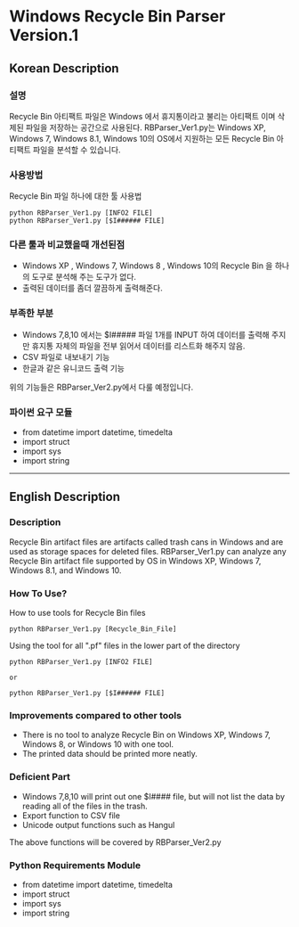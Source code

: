 <h1>Windows Recycle Bin Parser Version.1</h1>

<h2>Korean Description</h2>

<h3>설명</h3>

Recycle Bin 아티팩트 파일은 Windows 에서 휴지통이라고 불리는 아티팩트 이며 삭제된 파일을 저장하는 공간으로 사용된다.
RBParser_Ver1.py는 Windows XP, Windows 7, Windows 8.1, Windows 10의 OS에서 지원하는 모든 Recycle Bin 아티팩트 파일을 분석할 수 있습니다.

<h3>사용방법</h3>

Recycle Bin 파일 하나에 대한 툴 사용법

```
python RBParser_Ver1.py [INFO2 FILE]
python RBParser_Ver1.py [$I###### FILE]
```

<h3>다른 툴과 비교했을때 개선된점</h3>

- Windows XP , Windows 7, Windows 8 , Windows 10의 Recycle Bin 을 하나의 도구로 분석해 주는 도구가 없다.
- 출력된 데이터를 좀더 깔끔하게 출력해준다.

<h3>부족한 부분</h3>

- Windows 7,8,10 에서는 $I##### 파일 1개를 INPUT 하여 데이터를 출력해 주지만 휴지통 자체의 파일을 전부 읽어서 데이터를 리스트화 해주지 않음.
- CSV 파일로 내보내기 기능
- 한글과 같은 유니코드 출력 기능

위의 기능들은 RBParser_Ver2.py에서 다룰 예정입니다.

<h3>파이썬 요구 모듈</h3>

- from datetime import datetime, timedelta
- import struct
- import sys
- import string

---

<h2>English Description</h2>

<h3>Description</h3>

Recycle Bin artifact files are artifacts called trash cans in Windows and are used as storage spaces for deleted files.
RBParser_Ver1.py can analyze any Recycle Bin artifact file supported by OS in Windows XP, Windows 7, Windows 8.1, and Windows 10.

<h3>How To Use?</h3>

How to use tools for Recycle Bin files

```
python RBParser_Ver1.py [Recycle_Bin_File]
```

Using the tool for all ".pf" files in the lower part of the directory

```
python RBParser_Ver1.py [INFO2 FILE]

or

python RBParser_Ver1.py [$I###### FILE]
```

<h3>Improvements compared to other tools</h3>

- There is no tool to analyze Recycle Bin on Windows XP, Windows 7, Windows 8, or Windows 10 with one tool.
- The printed data should be printed more neatly.

<h3>Deficient Part</h3>

- Windows 7,8,10 will print out one $I#### file, but will not list the data by reading all of the files in the trash.
- Export function to CSV file
- Unicode output functions such as Hangul

The above functions will be covered by RBParser_Ver2.py

<h3>Python Requirements Module</h3>

- from datetime import datetime, timedelta
- import struct
- import sys
- import string